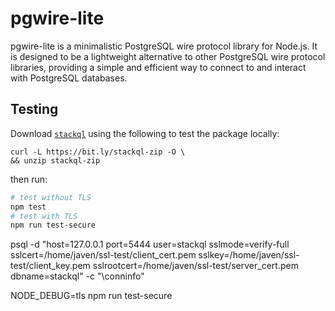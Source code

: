 # pgwire-lite

pgwire-lite is a minimalistic PostgreSQL wire protocol library for Node.js. It is designed to be a lightweight alternative to other PostgreSQL wire protocol libraries, providing a simple and efficient way to connect to and interact with PostgreSQL databases.

## Testing

Download [`stackql`](https://github.com/stackql/stackql) using the following to test the package locally:

```
curl -L https://bit.ly/stackql-zip -O \
&& unzip stackql-zip
```

then run:

```bash
# test without TLS
npm test
# test with TLS
npm run test-secure
```

psql -d "host=127.0.0.1 port=5444 user=stackql sslmode=verify-full sslcert=/home/javen/ssl-test/client_cert.pem sslkey=/home/javen/ssl-test/client_key.pem sslrootcert=/home/javen/ssl-test/server_cert.pem dbname=stackql" -c "\conninfo"

NODE_DEBUG=tls npm run test-secure